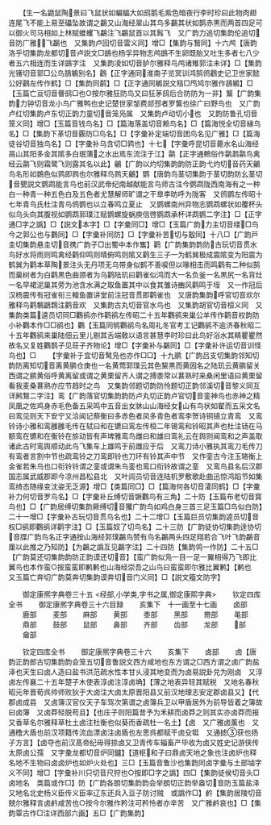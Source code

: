 <!-- { "loadSidebar": true } -->
　　【生一名鼯鼠陶景曰飞鼠状如蝙蝠大如鸱鹅毛紫色暗夜行李时珍曰此物肉翅连尾飞不能上易至礧坠故谓之鸓又山海经翠山其鸟多鸓其状如鹊赤黒而两首四足可以御火司马相如上林赋蜼蠼飞鸓注飞鸓鼠首以其髥飞　又广韵力追切集韵伦追切音防广雅飞鸓也　又集韵卢回切音雷义同】增□【集韵与鵹同】十六鸬【唐韵洛乎切集韵龙都切音卢説文□鷀也杨孚异物志鸬鷀不生卵既胎又吐生多者七八少者五六相连而生详鷀字注　又集韵凌如切音胪尔雅释鸟鸬诸雉郭注未详】□【集韵光镬切音郭□公鸟鴶鵴别名】鸖【正字通同淮南子览冥训鸿鹄鸧鸖史记卫世家懿公好鸖左传作鹤】□【集韵同鹬】□【正字通同鵴説文秸□鸤鸠尔雅作鴶鵴】□【玉篇亡亘切音瞢鸱□也○按尔雅狂防鸟又曰狂茅鸱后合防防为一非】鸗【广韵集韵力钟切音龙小鸟广雅鸭也史记楚世家邹费郯邳者罗鸗也徐广曰野鸟也　又广韵卢红切集韵卢东切正韵力童切音笼凫属　又集韵卢动切小也　又韵防鲁孔切音笼义同】增□【玉篇音钱鸟名】□【篇海落盖切音赖鸟名】□【篇海悦全切音縁鸟名】□【集韵下革切音覈防□鸟名】□【字彚补定端切音团鸟名见广雅】□【篇海徒谷切音独鸟名】□【字彚补乌含切□鹑也】十七【字彚呼昆切音薨水名山海经鬲山其阳多金其隂多白珉蒲之水出焉东流注于江】鹴【正字通鷞俗作鹴鹔鹴鸟禽经云鹴飞则霜鹭飞则露其名以此】鸙【广韵以灼切集韵韵防正韵弋灼切音药天鸙鸟名形如鷃色似鹑即鹨也尔雅释鸟鹨天鸙】鹦【唐韵鸟茎切集韵于茎切韵防幺茎切音甖説文鹦鹉能言鸟也前汉武帝纪南越献能言鸟师古注今鹦鹉陇西南海有之一种白一种青一种五色白及五色者尤慧解师旷谓之干臯李昉呼为陇客　又鸧鹦左传昭十七年青鸟氏杜注青鸟鸧鹦也以立春鸣立夏止　又鹦螺南州异物志鹦鹉螺状如覆杯头似乌头向其腹视如鹦鹉郭璞江赋鹦螺旋蜗庾信啓鹦鹉承杯详鹉鹦二字注】□【正字通□字之譌】□【説文本字】□【字彚同□】增□【玉篇广韵力主切音缕□鸟今之郭公也与鷜同】□【字彚补同防】□【字彚补苦切与鷇同】十八□【广韵戸圭切集韵悬圭切音携广韵子□出蜀中本作雟】鹳【广韵集韵韵防古玩切音贯水鸟好水将雨则鸣禽经鹳仰鸣则晴俯鸣则隂又鹳生三子一为鹤巽极成震隂变为阳震为鹤巽为鹳本草陶景注头无丹项无乌带身似鹤不善唳但以喙相击而鸣鹳有二种似鹄而巢树者为白鹳黒色曲颈者为乌鹳陆玑曰鹳雀似鸿而大一名负釜一名黒尻一名背灶一名早裙泥巢其旁为池含水满之取鱼置其中以食其雏诗豳风鹳鸣于垤　又一作冠后汉杨震传有冠雀衔三鳣鱼置讲堂前注冠音贯即鹳雀也　又唐韵集韵呼官切音欢尔雅释鸟鹳鷒鶝鶔注鹳音欢　又集韵古丸切音官水鸟也　又集韵胡官切音桓义同　又集韵类篇逵员切同□鸜鹆亦作鹳鹆左传昭二十五年鸜鹆来巢公羊传作鹳音权韵防小补鸜本作□□鹆也】鸜【玉篇同鸲鸜鹆鸟名周礼冬官考工记鸜鹆不逾济春秋昭二十五年鸜鹆来巢陆佃云里儿剔其舌端敎以语言甚慧李时珍曰此鸟好浴水其睛瞿瞿然故名又复姓鸜鹊子见荘子齐物论】增□【字彚补与鸓同】□【字彚补许运切音训怪鸟也】□
　　【字彚补于宜切音鹥凫也亦作□□】十九鹂【广韵吕支切集韵邻知切韵防离知切音离黄鹂仓庚也一名黄莺郭璞云其色黧黒而黄因名之陆玑云黄鹂留关西谓之鹂黄俗呼黄离留或谓之黄栗留齐人谓之搏黍常以葚熟时来桑闲里语曰黄栗留看我麦桑葚熟亦应节趋时之鸟　又集韵邻题切韵防怜题切正韵邻溪切音黎义同互详鹒鵹二字注】鸾【广韵落官切集韵韵防卢丸切正韵卢官切音銮神鸟也赤神之精凤凰之佐鸡身赤毛色备五采鸣中五音出女牀山山海经女山有鸟状如翟而五采文名曰鸾见则天下安宁又洽闻记蔡衡曰多赤色者凤多青色者鸾李贺诗铜镜立青鸾　又鸾铃诗小雅和鸾雝雝毛传在轼曰和在镳曰鸾左传桓二年锡鸾和铃昭其声也杜注钖在马额鸾在镳和在衡铃在旂动皆有声埤雅鸾鸟雌曰和雄曰鸾礼云在舆则闻鸾和之声盖取诸此古时鸾舆顺动此鸟飞集车上雄鸣于前雌应于后　又鸾刀诗小雅执其鸾刀毛传刀有鸾者言割中节也疏鸾铃之刀鸾即铃也刀环有铃其声中节　又作銮古今注玉辂衡上金雀若朱鸟也口衔铃铃谓之銮或谓朱鸟銮也鸾口衔铃故谓之銮　又鸾鸟县名后汉郡国志属武威郡即今凉州昌松县北　又叶闾员切音连陆机罗敷歌赴曲迅惊鸿蹈节如集鸾绮态随缘变沈姿无乏源】增□【类篇同□】□【篇海何各切音瀖同鹤】□【字彚补力何切音罗鸟名】□【字彚补丘缚切音镢鸜鸟有三角】二十防【玉篇布老切音寳鸟也】□【广韵居缚切集韵厥缚切音玃广韵鸟如鸡白身三首三足玉篇□鸟似白防】二十一增□【字彚补古玩切音贯鸟名也】二十二增□【玉篇巨员切集韵逵员切音权□鹆即鸜鹆详鹳字注】□【玉篇奴了切鸟名】二十三防【广韵徒协切集韵逹协切音牒广韵鸟名正字通按山海经郭璞鸓鸟赞有鸟名鸓两头四足翔若合飞叶飞韵鸓音厘以此推之乃知防】【为鸓之譌互见鸓字注】二十四防【集韵鸰一作防】二十五□【广韵莫还切集韵韵防正韵谟还切音】【蛮广韵似凫一目一足一翼相得乃飞即比翼鸟也本作蛮○按蛮蛮即鹣鹣也山海经崇吾之山鸟曰蛮蛮即尔雅比翼鹣】【鹣也　又玉篇亡奔切广韵莫奔切集韵谟奔切音门义同】□【説文籀文防字】











　　御定康熈字典卷三十五
<经部,小学类,字书之属,御定康熙字典>
　　钦定四库全书
　　御定康熈字典卷三十六目録
　　亥集下　十一画至十七画
　　卤部
　　鹿部
　　麦部
　　麻部
　　黄部
　　黍部
　　黑部
　　黹部
　　黾部
　　鼎部
　　鼓部
　　鼠部
　　鼻部
　　齐部
　　齿部
　　龙部
　　部
　　龠部











　　钦定四库全书
　　御定康熈字典卷三十六
　　亥集下
　　卤部
　　卤【唐韵正韵郎古切集韵韵会笼五切音鲁説文西方咸地也东方谓之□西方谓之卤广韵盐泽也天生曰卤人造曰盐书洪范疏水性本甘乆浸其地变而为卤易説卦兑为刚卤　又淳卤左传襄二十五年楚子木使表淳卤注淳卤埆】【薄之地表异轻其赋税　又地名春秋昭元年晋荀呉帅师败狄于大卤注大卤太原晋阳县又前汉地理志安定郡卤县又】【代郡卤成县　又卤簿汉官仪天子车驾次第谓之卤簿兵卫以甲盾居外为前导皆着之簿故曰卤簿　又卤莽轻脱苟且】【也庄子则阳篇昔予为禾耕而卤莽之则其实亦卤莽而报　又香草名尔雅释草杜土卤注杜衡也似葵而香疏杜一名土】【卤　又广雅卤薰也　又通橹大盾也前汉项籍传流血漂卤注卤盾也左思呉都赋干卤殳铤　又通摅获也扬子方言】【卤夺也前汉髙帝纪毋得掠卤又卫青传车辎畜产毕收为卤又姓史记游侠传太原卤公孺　又字彚龙都切音炉同鑪】【道枢和子曰鼎卤天地之象也注卤炉也释名地不生物曰卤卤炉也如炉火处也】三□【玉篇音鲁沙也集韵同卤字彚与土部塷字义不同】增□【字彚补川只切音尺狩也○按即□字之譌】四□【集韵徒侯切音头□卤地名　类篇或作□】防【广韵各朗切集韵韵会举朗切正韵举盎切音防玉篇盐泽　又地名北史杨义臣传义臣率辽东还兵入豆子防讨贼　或譌作□】鹶【集韵居陵切音兢尔雅释言卤鹶咸苦也○按今尔雅作矜注可矜怜者亦辛苦　又广雅鹶哀也】□【集韵覃古作□注详西部六画】五□【广韵集韵】
